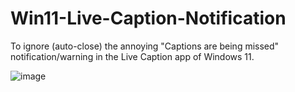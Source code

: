 # Win11-Live-Caption-Notification
To ignore (auto-close) the annoying "Captions are being missed" notification/warning in the Live Caption app of Windows 11.

![image](https://github.com/user-attachments/assets/d3d46e1c-d024-430c-88a4-52c72359c3c9)
